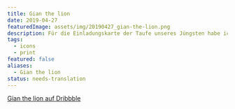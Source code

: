 ```yaml
---
title: Gian the lion
date: 2019-04-27
featuredImage: assets/img/20190427_gian-the-lion.png
description: Für die Einladungskarte der Taufe unseres Jüngsten habe ich das Maskottchen «Gian the Lion» gezeichnet und vektorisiert.
tags:
  - icons
  - print
featured: false
aliases:
  - Gian the lion
status: needs-translation
---
```

[Gian the lion auf Dribbble](https://dribbble.com/shots/6401002-Gian-the-lion)
